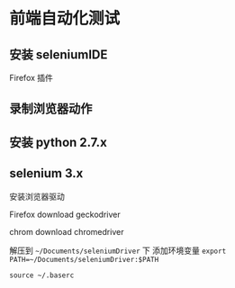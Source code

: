 # 前端自动化测试

## 安装 seleniumIDE

Firefox 插件

## 录制浏览器动作
## 安装 python 2.7.x

## selenium 3.x 

安装浏览器驱动

Firefox download geckodriver

chrom download chromedriver

解压到 `~/Documents/seleniumDriver` 下
添加环境变量
`export PATH=~/Documents/seleniumDriver:$PATH`

`source ~/.baserc`
